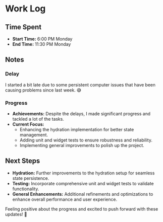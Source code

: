 # Work Log

## Time Spent
- **Start Time:** 6:00 PM Monday
- **End Time:** 11:30 PM Monday

## Notes
### Delay
I started a bit late due to some persistent computer issues that have been causing problems since last week. 😅

### Progress
- **Achievements:** Despite the delays, I made significant progress and tackled a lot of the tasks.
- **Current Focus:** 
  - Enhancing the hydration implementation for better state management.
  - Adding unit and widget tests to ensure robustness and reliability.
  - Implementing general improvements to polish up the project.

## Next Steps
- **Hydration:** Further improvements to the hydration setup for seamless state persistence.
- **Testing:** Incorporate comprehensive unit and widget tests to validate functionality.
- **General Enhancements:** Additional refinements and optimizations to enhance overall performance and user experience.

Feeling positive about the progress and excited to push forward with these updates! 🚀

